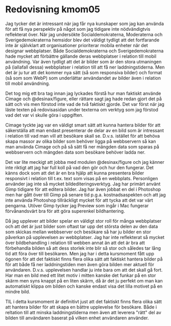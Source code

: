 ---
---
Redovisning kmom05
=========================

Jag tycker det är intressant när jag får nya kunskaper som jag kan använda för att få nya perspektiv på något som jag tidigare inte nödvändigtvis reflekterat över. När jag undersökte Socialdemokraterna, Moderaterna och Sverigedemokraterna hemsidor blev det väldigt tydligt att det fortfarande inte är självklart att organisationer prioriterar mobila enheter när det designar webbplatser. Både Socialdemokraterna och Sverigedemokraterna hade mycket att förbättre gällande deras webbplatser i relation till mobil användning. Var även tydligt att det är bilder som är den stora utmaningen på (iallafall dessa) webbplatser i relation till att få ner laddningstiderna. Men det är ju tur att det kommer nya sätt (så som responsiva bilder) och format (så som som WebP) som underlättar användandet av bilder även i relation till mobil användning.

Det tog mig ett bra tag innan jag lyckades förstå hur man faktiskt använde Cimage och @desinax/figure, eller rättare sagt jag hade redan gjort det på sätt och vis men förstod inte vad de två faktiskt gjorde. Det var först när jag läste texten på redovisasidan under texterna om verktyg som jag förstod vad det var vi skulle göra i uppgiften.

 Cimage tyckte jag var en väldigt smart sätt att kunna hantera bilder för att säkerställa att man endast presenterar de delar av en bild som är intressant i relation till vad man vill att besökare skall se. D.v.s. istället för att behöva skapa massor av olika bilder som behöver ligga på webbservern så kan man använda Cimage och på så sätt få ner mängden data som sparas på webbservern och mängden data som besökare behöver ladda ner.

 Det var lite meckigt att jobba med modulen @desinax/figure och jag känner inte riktigt att jag har full koll på vad den gör och hur den fungerar. Det känns dock som att det är en bra hjälp att kunna presentera bilder responsivt i relation till t.ex. text som visas på en webbplats. Personligen använder jag inte så mycket bildediteringsverktyg. Jag har primärt använt Gimp tidigare för att editera bilder. Jag har även jobbat en del i Photoshop men har gått över till Gimp på senare tid p.g.a. kostnadsaspekten och att jag inte använda Photoshop tillräckligt mycket för att tycka att det var värt pengarna. Utöver Gimp tycker jag Preview som ingår i Mac fungerar förvånandsvärt bra för att göra superenkel bildhantering.

 Då jag upplever att bilder spelar en väldigt stor roll för många webbplatser och att det är just bilder som oftast tar upp det största delen av den data som skickas mellan webbserver och besökare så har ju bilder en stor påverkan på upplevelsen av webbplatser. Jag har inte reflekterat så mycket över bildbehandling i relation till webben annat än att det är bra att förbehandla bilden så att dess storlek inte blir så stor och således tar lång tid att föra över till besökaren. Men jag har i detta kursmoment fått upp ögonen för att det faktiskt finns flera olika sätt att faktiskt hantera bilder på för att både få ner laddningstiden men även göra bilden mer aktuell för användaren. D.v.s. upplevelsen handlar ju inte bara om att det skall gå fort. Har man en bild med ett litet motiv i mitten kanske det funkar på en stor skärm men syns knappt på en liten skärm, då är det ju perfekt om man kan automatiskt klippa om bilden och kanske endast visa det lilla motivet på en mindre bild.

 TIL i detta kursmoment är definitivt just att det faktiskt finns flera olika sätt att hantera bilder för att skapa en bättre upplevelse för besökare. Både i reltation till att minska laddningstiderna men även att leverera "rätt" del av bilden till användaren baserat på vilken enhet användaren använder.
